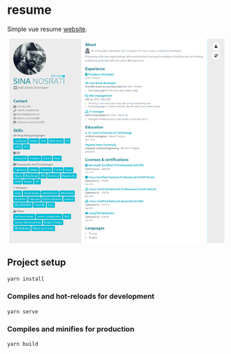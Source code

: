 # resume
Simple vue resume [website](https://ccns.ir/).

![screenshot](resume.png)

## Project setup
```
yarn install
```

### Compiles and hot-reloads for development
```
yarn serve
```

### Compiles and minifies for production
```
yarn build
```
